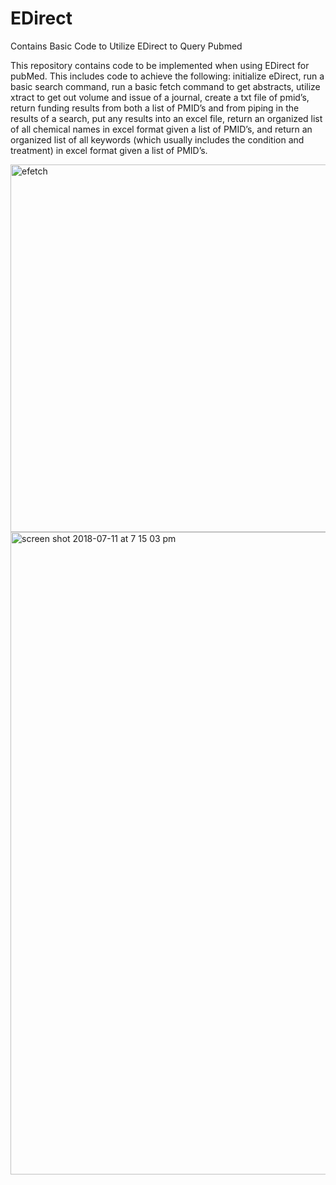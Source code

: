 # EDirect
Contains Basic Code to Utilize EDirect to Query Pubmed

This repository contains code to be implemented when using EDirect for pubMed.  This includes code to achieve the following: initialize eDirect, run a basic search command, run a basic fetch command to get abstracts, utilize xtract to get out volume and issue of a journal, create a txt file of pmid’s, return funding results from both a list of PMID’s and from piping in the results of a search, put any results into an excel file, return an organized list of all chemical names in excel format given a list of PMID’s,  and return an organized list of all keywords (which usually includes the condition and treatment) in excel format given a list of PMID’s.

<img width="588" alt="efetch" src="https://user-images.githubusercontent.com/40306511/42773614-a8fd06da-88e2-11e8-9b58-2648c3e7174b.png">

<img width="1028" alt="screen shot 2018-07-11 at 7 15 03 pm" src="https://user-images.githubusercontent.com/40306511/42609053-7d9f7ce4-853f-11e8-9619-46811a1f4aa4.png">

